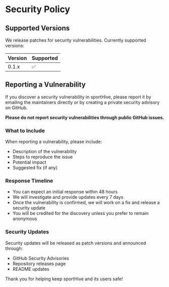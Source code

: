 # Security Policy

## Supported Versions

We release patches for security vulnerabilities. Currently supported versions:

| Version | Supported          |
| ------- | ------------------ |
| 0.1.x   | :white_check_mark: |

## Reporting a Vulnerability

If you discover a security vulnerability in sportHive, please report it by emailing the maintainers directly or by creating a private security advisory on GitHub.

**Please do not report security vulnerabilities through public GitHub issues.**

### What to Include

When reporting a vulnerability, please include:

- Description of the vulnerability
- Steps to reproduce the issue
- Potential impact
- Suggested fix (if any)

### Response Timeline

- You can expect an initial response within 48 hours
- We will investigate and provide updates every 7 days
- Once the vulnerability is confirmed, we will work on a fix and release a security update
- You will be credited for the discovery unless you prefer to remain anonymous

### Security Updates

Security updates will be released as patch versions and announced through:
- GitHub Security Advisories
- Repository releases page
- README updates

Thank you for helping keep sportHive and its users safe!
